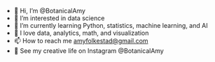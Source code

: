 - 👋 Hi, I’m @BotanicalAmy
- 👀 I’m interested in data science
- 🌱 I’m currently learning Python, statistics, machine learning, and AI
- 💞️ I love data, analytics, math, and visualization
- 📫 How to reach me amyfolkestad@gmail.com
- 🎨 See my creative life on Instagram @BotanicalAmy
<!---
BotanicalAmy/BotanicalAmy is a ✨ special ✨ repository because its `README.md` (this file) appears on your GitHub profile.
You can click the Preview link to take a look at your changes.
--->
